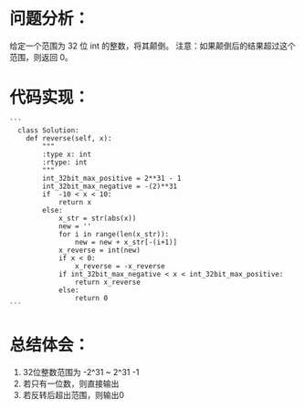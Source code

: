 # 问题分析： 
  给定一个范围为 32 位 int 的整数，将其颠倒。
  注意：如果颠倒后的结果超过这个范围，则返回 0。

# 代码实现：
    ```
      class Solution:
        def reverse(self, x):
            """
            :type x: int
            :rtype: int
            """
            int_32bit_max_positive = 2**31 - 1
            int_32bit_max_negative = -(2)**31
            if  -10 < x < 10:
                return x
            else:
                x_str = str(abs(x))
                new = ''
                for i in range(len(x_str)):
                    new = new + x_str[-(i+1)]
                x_reverse = int(new)
                if x < 0:
                    x_reverse = -x_reverse
                if int_32bit_max_negative < x < int_32bit_max_positive:
                    return x_reverse
                else:
                    return 0
    ```
# 总结体会：
  1. 32位整数范围为 -2^31 ~ 2^31 -1
  2. 若只有一位数，则直接输出
  3. 若反转后超出范围，则输出0
